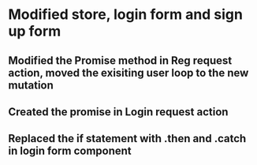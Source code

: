 # Modified store, login form and sign up form

## Modified the Promise method in Reg request action, moved the exisiting user loop to the new mutation

## Created the promise in Login request action

## Replaced the if statement with .then and .catch in login form component
